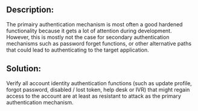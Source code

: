 ## Description:

The primairy authentication mechanism is most often a good hardened functionality
because it gets a lot of attention during development. However, this is mostly not the
case for secondary authentication mechanisms such as password forget functions, or 
other alternative paths that could lead to authenticating to the target application.

## Solution:

Verify all account identity authentication functions (such as update profile, forgot password, 
disabled / lost token, help desk or IVR) that might regain access to the account are 
at least as resistant to attack as the primary authentication mechanism.
